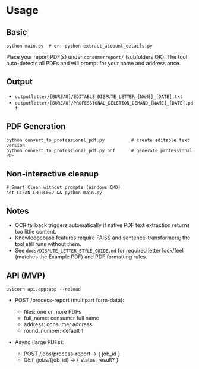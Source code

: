 # Usage

## Basic
```
python main.py  # or: python extract_account_details.py
```
Place your report PDF(s) under `consumerreport/` (subfolders OK). The tool auto-detects all PDFs and will prompt for your name and address once.

## Output
- `outputletter/[BUREAU]/EDITABLE_DISPUTE_LETTER_[NAME]_[DATE].txt`
- `outputletter/[BUREAU]/PROFESSIONAL_DELETION_DEMAND_[NAME]_[DATE].pdf`

## PDF Generation
```
python convert_to_professional_pdf.py          # create editable text version
python convert_to_professional_pdf.py pdf      # generate professional PDF
```

## Non-interactive cleanup
```
# Smart Clean without prompts (Windows CMD)
set CLEAN_CHOICE=2 && python main.py
```

## Notes
- OCR fallback triggers automatically if native PDF text extraction returns too little content.
- Knowledgebase features require FAISS and sentence-transformers; the tool still runs without them.
- See `docs/DISPUTE_LETTER_STYLE_GUIDE.md` for required letter look/feel (matches the Example PDF) and PDF formatting rules.

## API (MVP)
```
uvicorn api.app:app --reload
```

- POST /process-report (multipart form-data):
  - files: one or more PDFs
  - full_name: consumer full name
  - address: consumer address
  - round_number: default 1

- Async (large PDFs):
  - POST /jobs/process-report -> { job_id }
  - GET /jobs/{job_id} -> { status, result? }
```